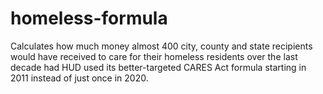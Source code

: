 # homeless-formula
 Calculates how much money almost 400 city, county and state recipients would have received to care for their homeless residents over the last decade had HUD used its better-targeted CARES Act formula starting in 2011 instead of just once in 2020.
